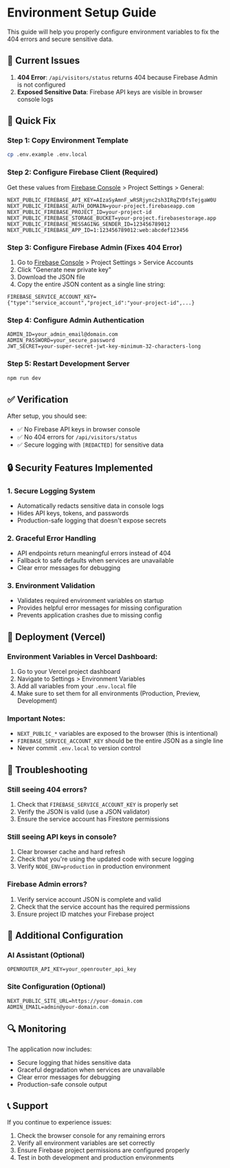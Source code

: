 # Environment Setup Guide

This guide will help you properly configure environment variables to fix the 404 errors and secure sensitive data.

## 🚨 Current Issues

1. **404 Error**: `/api/visitors/status` returns 404 because Firebase Admin is not configured
2. **Exposed Sensitive Data**: Firebase API keys are visible in browser console logs

## 🔧 Quick Fix

### Step 1: Copy Environment Template
```bash
cp .env.example .env.local
```

### Step 2: Configure Firebase Client (Required)
Get these values from [Firebase Console](https://console.firebase.google.com/) > Project Settings > General:

```env
NEXT_PUBLIC_FIREBASE_API_KEY=AIzaSyAmnF_wRSRjync2sh3IRqZYDfsTejgaW0U
NEXT_PUBLIC_FIREBASE_AUTH_DOMAIN=your-project.firebaseapp.com
NEXT_PUBLIC_FIREBASE_PROJECT_ID=your-project-id
NEXT_PUBLIC_FIREBASE_STORAGE_BUCKET=your-project.firebasestorage.app
NEXT_PUBLIC_FIREBASE_MESSAGING_SENDER_ID=123456789012
NEXT_PUBLIC_FIREBASE_APP_ID=1:123456789012:web:abcdef123456
```

### Step 3: Configure Firebase Admin (Fixes 404 Error)
1. Go to [Firebase Console](https://console.firebase.google.com/) > Project Settings > Service Accounts
2. Click "Generate new private key"
3. Download the JSON file
4. Copy the entire JSON content as a single line string:

```env
FIREBASE_SERVICE_ACCOUNT_KEY={"type":"service_account","project_id":"your-project-id",...}
```

### Step 4: Configure Admin Authentication
```env
ADMIN_ID=your_admin_email@domain.com
ADMIN_PASSWORD=your_secure_password
JWT_SECRET=your-super-secret-jwt-key-minimum-32-characters-long
```

### Step 5: Restart Development Server
```bash
npm run dev
```

## ✅ Verification

After setup, you should see:
- ✅ No Firebase API keys in browser console
- ✅ No 404 errors for `/api/visitors/status`
- ✅ Secure logging with `[REDACTED]` for sensitive data

## 🔒 Security Features Implemented

### 1. Secure Logging System
- Automatically redacts sensitive data in console logs
- Hides API keys, tokens, and passwords
- Production-safe logging that doesn't expose secrets

### 2. Graceful Error Handling
- API endpoints return meaningful errors instead of 404
- Fallback to safe defaults when services are unavailable
- Clear error messages for debugging

### 3. Environment Validation
- Validates required environment variables on startup
- Provides helpful error messages for missing configuration
- Prevents application crashes due to missing config

## 🚀 Deployment (Vercel)

### Environment Variables in Vercel Dashboard:
1. Go to your Vercel project dashboard
2. Navigate to Settings > Environment Variables
3. Add all variables from your `.env.local` file
4. Make sure to set them for all environments (Production, Preview, Development)

### Important Notes:
- `NEXT_PUBLIC_*` variables are exposed to the browser (this is intentional)
- `FIREBASE_SERVICE_ACCOUNT_KEY` should be the entire JSON as a single line
- Never commit `.env.local` to version control

## 🐛 Troubleshooting

### Still seeing 404 errors?
1. Check that `FIREBASE_SERVICE_ACCOUNT_KEY` is properly set
2. Verify the JSON is valid (use a JSON validator)
3. Ensure the service account has Firestore permissions

### Still seeing API keys in console?
1. Clear browser cache and hard refresh
2. Check that you're using the updated code with secure logging
3. Verify `NODE_ENV=production` in production environment

### Firebase Admin errors?
1. Verify service account JSON is complete and valid
2. Check that the service account has the required permissions
3. Ensure project ID matches your Firebase project

## 📝 Additional Configuration

### AI Assistant (Optional)
```env
OPENROUTER_API_KEY=your_openrouter_api_key
```

### Site Configuration (Optional)
```env
NEXT_PUBLIC_SITE_URL=https://your-domain.com
ADMIN_EMAIL=admin@your-domain.com
```

## 🔍 Monitoring

The application now includes:
- Secure logging that hides sensitive data
- Graceful degradation when services are unavailable
- Clear error messages for debugging
- Production-safe console output

## 📞 Support

If you continue to experience issues:
1. Check the browser console for any remaining errors
2. Verify all environment variables are set correctly
3. Ensure Firebase project permissions are configured properly
4. Test in both development and production environments